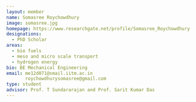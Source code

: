 ```yaml
---
layout: member
name: Somasree Roychowdhury
image: somasree.jpg
homepage: https://www.researchgate.net/profile/Somasree_Roychowdhury
designations: 
  - PhD Scholar
areas: 
  - bio fuels
  - meso and micro scale transport
  - hydrogen energy
bio: BE Mechanical Engineering 
email: me12d071@smail.iitm.ac.in
       roychowdhurysomasree@gmail.com
type: student
advisor: Prof. T Sundararajan and Prof. Sarit Kumar Das
---
```

